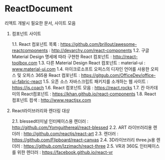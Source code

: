 # ReactDocument
리엑트 개발시 필요한 문서, 사이트 모음

1. 컴포넌트 사이트

	1.1. React 컴포넌트 목록 : https://github.com/brillout/awesome-reactcomponents
                      : http://devarchy.com/react-components
	1.2. 구글 Material Design 명세에 따라 구현한 React 컴포넌트 : http://react-toolbox.com
	1.3. 다른 Material Design React 컴포넌트 : material-ui : www.material-ui.com
	1.4. 마이크로소프트 오피스의 디자인 언어를 사용한 오피스 및 오피스 365용 React 컴포넌트 : https://gitgub.com/OfficeDev/office-ui-fabric-react
	1.5. 오픈 소스 자바스크립트 패키지를 소개하는 웹 사이트 : https://js.coach
	1.6. React 컴포넌트 모음 : https://react.rocks
  	1.7. 칸 아카데미의 React컴포넌트 : https://khan.github.io/react-components
  	1.8. React 컴포넌트 컴색 : http://www.reactjsx.com

2. React라이브러리와 렌더링 대상

	2.1. blessed터미널 인터페이스용 렌더러 : http://github.com/Yomguithereal/react-blessed
	2.2. ART 라이브러리용 렌더러 : http://github.com/reactjs/react-art
	2.3. <canvas> 렌더러 : https://github.com/Flipboard/react-canvas
	2.4. 3D라이브러리 three.js용 렌더러 : https://github.com/Izzimach/react-three
	2.5. VR과 360도 인터페이스를 위한 렌더러 : https://facebook.github.io/react-vr
	
